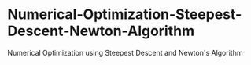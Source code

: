 # Numerical-Optimization-Steepest-Descent-Newton-Algorithm
Numerical Optimization using Steepest Descent and Newton's Algorithm
